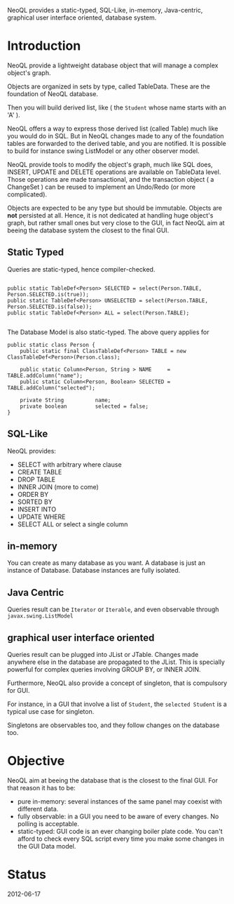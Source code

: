 NeoQL provides a static-typed, SQL-Like, in-memory, Java-centric, graphical user interface oriented, database system.

# Introduction #

NeoQL provide a lightweight database object that will manage a complex object's graph.

Objects are organized in sets by type, called TableData. These are the foundation of NeoQL database.

Then you will build derived list, like ( the `Student` whose name starts with an 'A' ).

NeoQL offers a way to express those derived list (called Table) much like you would do in SQL.
But in NeoQL changes made to any of the foundation tables are forwarded to the derived table, and you are notified. It is possible to build for instance swing ListModel or any other observer model.

NeoQL provide tools to modify the object's graph, much like SQL does, INSERT, UPDATE and DELETE operations are available on TableData level.
Those operations are made transactional, and the transaction object ( a ChangeSet ) can be reused to implement an Undo/Redo (or more complicated).

Objects are expected to be any type but should be immutable.
Objects are **not** persisted at all.
Hence, it is not dedicated at handling huge object's graph, but rather small ones but very close to the GUI, in fact NeoQL aim at beeing the database system the closest to the final GUI.


## Static Typed ##

Queries are static-typed, hence compiler-checked.

```

public static TableDef<Person> SELECTED = select(Person.TABLE, Person.SELECTED.is(true));
public static TableDef<Person> UNSELECTED = select(Person.TABLE,  Person.SELECTED.is(false));
public static TableDef<Person> ALL = select(Person.TABLE);
	
```

The Database Model is also static-typed. The above query applies for

```
public static class Person {
    public static final ClassTableDef<Person> TABLE = new ClassTableDef<Person>(Person.class);
    
    public static Column<Person, String > NAME     = TABLE.addColumn("name");
    public static Column<Person, Boolean> SELECTED = TABLE.addColumn("selected");

    private String			name;
    private boolean			selected = false;
}
```

## SQL-Like ##

NeoQL provides:

  * SELECT with arbitrary where clause
  * CREATE TABLE
  * DROP TABLE
  * INNER JOIN (more to come)
  * ORDER BY
  * SORTED BY
  * INSERT INTO
  * UPDATE WHERE
  * SELECT ALL  or select a single column

## in-memory ##

You can create as many database as you want. A database is just an instance of Database.
Database instances are fully isolated.

## Java Centric ##

Queries result can be `Iterator` or `Iterable`, and even observable through  `javax.swing.ListModel`

## graphical user interface oriented ##

Queries result can be plugged into JList or JTable. Changes made anywhere else in the database are propagated to the JList.
This is specially powerful for complex queries involving GROUP BY, or INNER JOIN.

Furthermore, NeoQL also provide a concept of singleton, that is compulsory for GUI.

For instance, in a GUI that involve a list of `Student`, the `selected Student` is a typical use case for singleton.

Singletons are observables too, and they follow changes on the database too.

# Objective #

NeoQL aim at beeing the database that is the closest to the final GUI. For that reason it has to be:
  * pure in-memory: several instances of the same panel may coexist with different data.
  * fully observable: in a GUI you need to be aware of every changes. No polling is acceptable.
  * static-typed: GUI code is an ever changing boiler plate code. You can't afford to check every SQL script every time you make some changes in the GUI Data model.



# Status #

2012-06-17